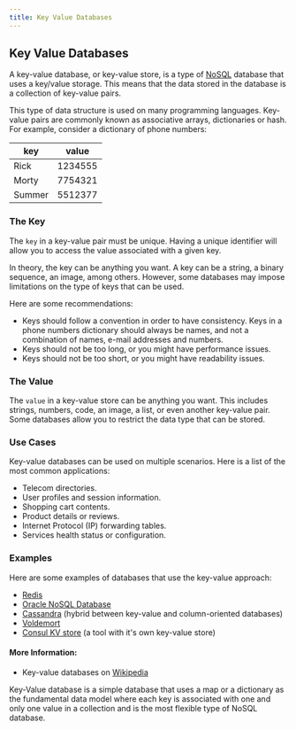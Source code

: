 ```yaml
---
title: Key Value Databases
---
```

## Key Value Databases

A key-value database, or key-value store, is a type of [NoSQL](https://en.wikipedia.org/wiki/NoSQL) database that uses a key/value storage. This means that the data stored in the database is a collection of key-value pairs.

This type of data structure is used on many programming languages. Key-value pairs are commonly known as associative arrays, dictionaries or hash. For example, consider a dictionary of phone numbers:

|    key     |    value    |
|------------|-------------|
| Rick       |   1234555   |
| Morty      |   7754321   |
| Summer     |   5512377   |

### The Key

The `key` in a key-value pair must be unique. Having a unique identifier will allow you to access the value associated with a given key.

In theory, the key can be anything you want. A key can be a string, a binary sequence, an image, among others. However, some databases may impose limitations on the type of keys that can be used.

Here are some recommendations:
- Keys should follow a convention in order to have consistency. Keys in a phone numbers dictionary should always be names, and not a combination of names, e-mail addresses and numbers.
- Keys should not be too long, or you might have performance issues.
- Keys should not be too short, or you might have readability issues.

### The Value

The `value` in a key-value store can be anything you want. This includes strings, numbers, code, an image, a list, or even another key-value pair. Some databases allow you to restrict the data type that can be stored. 

### Use Cases

Key-value databases can be used on multiple scenarios. Here is a list of the most common applications:
- Telecom directories.
- User profiles and session information.
- Shopping cart contents.
- Product details or reviews.
- Internet Protocol (IP) forwarding tables.
- Services health status or configuration.

### Examples

Here are some examples of databases that use the key-value approach:
- [Redis](https://redis.io)
- [Oracle NoSQL Database](https://www.oracle.com/database/nosql/index.html)
- [Cassandra](http://cassandra.apache.org) (hybrid between key-value and column-oriented databases)
- [Voldemort](http://www.project-voldemort.com/voldemort/)
- [Consul KV store](https://www.consul.io/intro/getting-started/kv.html) (a tool with it's own key-value store)

#### More Information:
* Key-value databases on [Wikipedia](https://en.wikipedia.org/wiki/Key-value_database)


Key-Value database is a simple database that uses a map or a dictionary as the fundamental data model where each key is associated with one and only one value in a collection and is the most flexible type of NoSQL database. 
